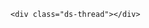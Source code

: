 <!-- Duoshuo Comment BEGIN -->
    <div class="ds-thread"></div>
<script type="text/javascript">
var duoshuoQuery = {short_name:"mindfulstart"};
    (function() {
        var ds = document.createElement('script');
        ds.type = 'text/javascript';ds.async = true;
        ds.src = 'http://static.duoshuo.com/embed.js';
        ds.charset = 'UTF-8';
        (document.getElementsByTagName('head')[0] 
        || document.getElementsByTagName('body')[0]).appendChild(ds);
    })();
    </script>
<!-- Duoshuo Comment END -->
